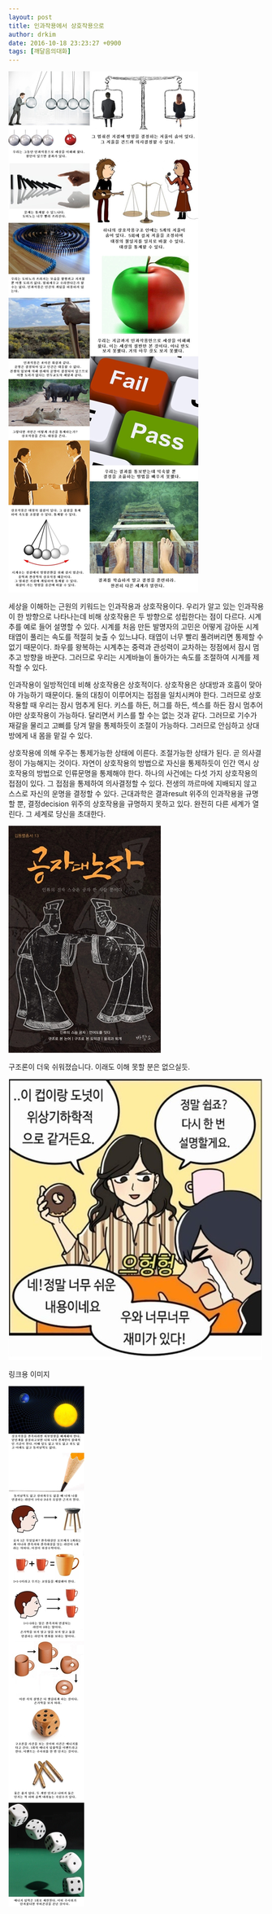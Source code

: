 ```yaml
---
layout: post
title: 인과작용에서 상호작용으로
author: drkim
date: 2016-10-18 23:23:27 +0900
tags: [깨달음의대화]
---
```


![](/files/attach/images/198/567/765/57.jpg)![](/files/attach/images/198/567/765/58.jpg) 



  


  

      
세상을 이해하는 근원의 키워드는 인과작용과 상호작용이다. 우리가 알고 있는 인과작용이 한 방향으로 나타나는데 비해 상호작용은 두 방향으로 성립한다는 점이 다르다. 시계추를 예로 들어 설명할 수 있다. 시계를 처음 만든 발명자의 고민은 어떻게 감아둔 시계태엽이 풀리는 속도를 적절히 늦출 수 있느냐다. 태엽이 너무 빨리 풀려버리면 통제할 수 없기 때문이다. 좌우를 왕복하는 시계추는 중력과 관성력이 교차하는 정점에서 잠시 멈추고 방향을 바꾼다. 그러므로 우리는 시계바늘이 돌아가는 속도를 조절하여 시계를 제작할 수 있다. 

  


인과작용이 일방적인데 비해 상호작용은 상호적이다. 상호작용은 상대방과 호흡이 맞아야 가능하기 때문이다. 둘의 대칭이 이루어지는 접점을 일치시켜야 한다. 그러므로 상호작용할 때 우리는 잠시 멈추게 된다. 키스를 하든, 허그를 하든, 섹스를 하든 잠시 멈추어야만 상호작용이 가능하다. 달리면서 키스를 할 수는 없는 것과 같다. 그러므로 기수가 재갈을 물리고 고삐를 당겨 말을 통제하듯이 조절이 가능하다. 그러므로 안심하고 상대방에게 내 몸을 맡길 수 있다. 

  


상호작용에 의해 우주는 통제가능한 상태에 이른다. 조절가능한 상태가 된다. 곧 의사결정이 가능해지는 것이다. 자연이 상호작용의 방법으로 자신을 통제하듯이 인간 역시 상호작용의 방법으로 인류문명을 통제해야 한다. 하나의 사건에는 다섯 가지 상호작용의 접점이 있다. 그 접점을 통제하여 의사결정할 수 있다. 전생의 까르마에 지배되지 않고 스스로 자신의 운명을 결정할 수 있다. 근대과학은 결과result 위주의 인과작용을 규명할 뿐, 결정decision 위주의 상호작용을 규명하지 못하고 있다. 완전히 다른 세계가 열린다. 그 세계로 당신을 초대한다.

  



![](/files/attach/images/198/567/765/555.jpg)   


  


구조론이 더욱 쉬워졌습니다. 이래도 이해 못할 분은 없으실듯.

  



 ![](/files/attach/images/198/567/765/60.jpg) 

링크용 이미지

  



![](/files/attach/images/198/567/765/44.jpg)